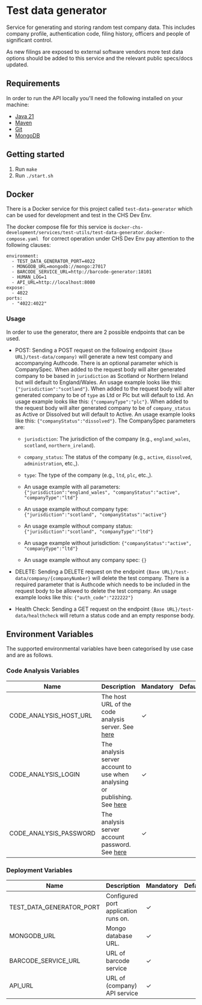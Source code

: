 Test data generator
==========
Service for generating and storing random test company data. This includes company profile, authentication code, filing history, officers and people of significant control.

As new filings are exposed to external software vendors more test data options should be added to this service and the relevant public specs/docs updated.

Requirements
------------
In order to run the API locally you'll need the following installed on your machine:

- [Java 21](https://www.oracle.com/java/technologies/downloads/#java21)
- [Maven](https://maven.apache.org/download.cgi)
- [Git](https://git-scm.com/downloads)
- [MongoDB](https://www.mongodb.com)


Getting started
---------------
1. Run `make`
2. Run `./start.sh`

Docker
------

There is a Docker service for this project called `test-data-generator` which can be used for development and test in the CHS Dev Env.

The docker compose file for this service is `docker-chs-development/services/test-utils/test-data-generator.docker-compose.yaml ` for correct operation under CHS Dev Env pay attention to the following clauses:

    environment:
      - TEST_DATA_GENERATOR_PORT=4022
      - MONGODB_URL=mongodb://mongo:27017
      - BARCODE_SERVICE_URL=http://barcode-generator:18101
      - HUMAN_LOG=1
      - API_URL=http://localhost:8080
    expose:
      - 4022
    ports:
      - "4022:4022"

### Usage
In order to use the generator, there are 2 possible endpoints that can be used.

- POST: Sending a POST request on the following endpoint `{Base URL}/test-data/company)` will generate a new test company and accompanying Authcode. There is an optional parameter which is CompanySpec. When added to the request body will alter generated company to be based in `jurisdiction` as Scotland or Northern Ireland but will default to England/Wales. An usage example looks like this: `{"jurisdiction":"scotland"}`. When added to the request body will alter generated company to be of `type` as Ltd or Plc but will default to Ltd. An usage example looks like this: `{"companyType":"plc"}`. When added to the request body will alter generated company to be of `company_status` as Active or Dissolved but will default to Active. An usage example looks like this: `{"companyStatus":"dissolved"}`. The CompanySpec parameters are:
  - `jurisdiction`: The jurisdiction of the company (e.g., `england_wales`, `scotland`, `northern_ireland`).
  - `company_status`: The status of the company (e.g., `active`, `dissolved`, `administration`, etc.,).
  - `type`: The type of the company (e.g., `ltd`, `plc`, etc.,).
  
  - An usage example with all parameters: `{"jurisdiction":"england_wales", "companyStatus":"active", "companyType":"ltd"}`
  - An usage example without company type: `{"jurisdiction":"scotland", "companyStatus":"active"}`
  - An usage example without company status: `{"jurisdiction":"scotland", "companyType":"ltd"}`
  - An usage example without jurisdiction: `{"companyStatus":"active", "companyType":"ltd"}`
  - An usage example without any company spec: `{}`
  
- DELETE: Sending a DELETE request on the endpoint `{Base URL}/test-data/company/{companyNumber}` will delete the test company. There is a required parameter that is Authcode which needs to be included in the request body to be allowed to delete the test company. An usage example looks like this: `{"auth_code":"222222"}`
- Health Check: Sending a GET request on the endpoint `{Base URL}/test-data/healthcheck` will return a status code and an empty response body.

## Environment Variables
The supported environmental variables have been categorised by use case and are as follows.

### Code Analysis Variables
| Name                   | Description                                                                                                                               | Mandatory | Default | Example          |
|------------------------|-------------------------------------------------------------------------------------------------------------------------------------------|-----------|---------|------------------|
| CODE_ANALYSIS_HOST_URL | The host URL of the code analysis server. See [here](https://docs.sonarqube.org/display/SONAR/Analysis+Parameters)                        | ✓         |         | http://HOST:PORT |
| CODE_ANALYSIS_LOGIN    | The analysis server account to use when analysing or publishing. See [here](https://docs.sonarqube.org/display/SONAR/Analysis+Parameters) | ✓         |         | login            |
| CODE_ANALYSIS_PASSWORD | The analysis server account password. See [here](https://docs.sonarqube.org/display/SONAR/Analysis+Parameters)                            | ✓         |         | password         |

### Deployment Variables
| Name                     | Description                          | Mandatory | Default | Example                   |
|--------------------------|--------------------------------------|-----------|---------|---------------------------|
| TEST_DATA_GENERATOR_PORT | Configured port application runs on. | ✓         |         | 4022                      |
| MONGODB_URL              | Mongo database URL.                  | ✓         |         | mongodb://localhost:27017 |
| BARCODE_SERVICE_URL      | URL of barcode service               | ✓         |         | http://localhost:9000     |
| API_URL                  | URL of (company) API service         | ✓         |         |                           |
